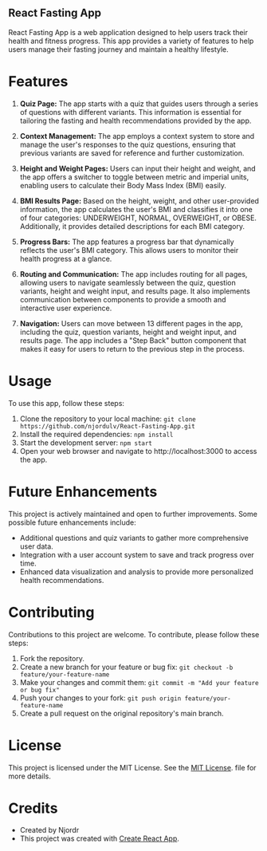 ## React Fasting App

React Fasting App is a web application designed to help users track their health and fitness progress. This app provides a variety of features to help users manage their fasting journey and maintain a healthy lifestyle.

# Features

1. **Quiz Page:** The app starts with a quiz that guides users through a series of questions with different variants. This information is essential for tailoring the fasting and health recommendations provided by the app.

2. **Context Management:** The app employs a context system to store and manage the user's responses to the quiz questions, ensuring that previous variants are saved for reference and further customization.

3. **Height and Weight Pages:** Users can input their height and weight, and the app offers a switcher to toggle between metric and imperial units, enabling users to calculate their Body Mass Index (BMI) easily.

4. **BMI Results Page:** Based on the height, weight, and other user-provided information, the app calculates the user's BMI and classifies it into one of four categories: UNDERWEIGHT, NORMAL, OVERWEIGHT, or OBESE. Additionally, it provides detailed descriptions for each BMI category.

5. **Progress Bars:** The app features a progress bar that dynamically reflects the user's BMI category. This allows users to monitor their health progress at a glance.

6. **Routing and Communication:** The app includes routing for all pages, allowing users to navigate seamlessly between the quiz, question variants, height and weight input, and results page. It also implements communication between components to provide a smooth and interactive user experience.

7. **Navigation:** Users can move between 13 different pages in the app, including the quiz, question variants, height and weight input, and results page. The app includes a "Step Back" button component that makes it easy for users to return to the previous step in the process.

# Usage

To use this app, follow these steps:

1. Clone the repository to your local machine: `git clone https://github.com/njordulv/React-Fasting-App.git`
2. Install the required dependencies: `npm install`
3. Start the development server: `npm start`
4. Open your web browser and navigate to http://localhost:3000 to access the app.

# Future Enhancements

This project is actively maintained and open to further improvements.
Some possible future enhancements include:

- Additional questions and quiz variants to gather more comprehensive user data.
- Integration with a user account system to save and track progress over time.
- Enhanced data visualization and analysis to provide more personalized health recommendations.

# Contributing

Contributions to this project are welcome. To contribute, please follow these steps:

1. Fork the repository.
2. Create a new branch for your feature or bug fix: `git checkout -b feature/your-feature-name`
3. Make your changes and commit them: `git commit -m "Add your feature or bug fix"`
4. Push your changes to your fork: `git push origin feature/your-feature-name`
5. Create a pull request on the original repository's main branch.

# License

This project is licensed under the MIT License.
See the [MIT License](LICENSE). file for more details.

# Credits

- Created by Njordr
- This project was created with [Create React App](https://create-react-app.dev/).
